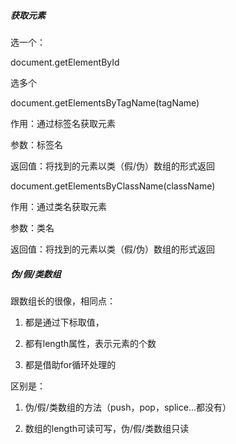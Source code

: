 ##### 获取元素

选一个：

document.getElementById



选多个

document.getElementsByTagName(tagName)

作用：通过标签名获取元素

参数：标签名

返回值：将找到的元素以类（假/伪）数组的形式返回







document.getElementsByClassName(className)

作用：通过类名获取元素

参数：类名

返回值：将找到的元素以类（假/伪）数组的形式返回





##### 伪/假/类数组

跟数组长的很像，相同点：

1. 都是通过下标取值，

2. 都有length属性，表示元素的个数
3. 都是借助for循环处理的

区别是：

1. 伪/假/类数组的方法（push，pop，splice...都没有）

2. 数组的length可读可写，伪/假/类数组只读

   















